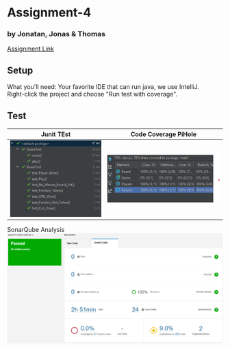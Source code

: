 # Assignment-4  
###   by Jonatan, Jonas & Thomas  
[Assignment Link](Assignment-4-Description.pdf)  

## Setup
What you'll need:
Your favorite IDE that can run java, we use IntelliJ.  
Right-click the project and choose "Run test with coverage".

## Test
Junit TEst        |  Code Coverage PiHole
:-------------------------:|:-------------------------:
![passed](/Junit-Test-Passed.png)  |  ![passed](/Jacoco-Test-Coverage.png)

SonarQube Analysis  
![passed](/sonarqube-analyse.png)